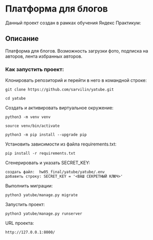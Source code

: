 # Платформа для блогов

Данный проект создан в рамках обучения Яндекс Практикум:

## Описание
Платформа для блогов. Возможность загрузки фото, подписка на авторов,
лента избранных авторов. 


### Как запустить проект:
Клонировать репозиторий и перейти в него в командной строке:
```
git clone https://github.com/sarvilin/yatube.git
```
```
cd yatube
```

Cоздать и активировать виртуальное окружение:
```
python3 -m venv venv
```
```
source venv/bin/activate
```
```
python3 -m pip install --upgrade pip
```

Установить зависимости из файла requirements.txt:
```
pip install -r requirements.txt
```
Сгенерировать и указать SECRET_KEY:
```
создать файл:  hw05_final/yatube/yatube/.env
добавить строку: SECRET_KEY = '<ВАШ СЕКРЕТНЫЙ КЛЮЧ>'
```
Выполнить миграции:
```
python3 yatube/manage.py migrate
```
Запустить проект:
```
python3 yatube/manage.py runserver
```
URL проекта:
```
http://127.0.0.1:8000/
```
